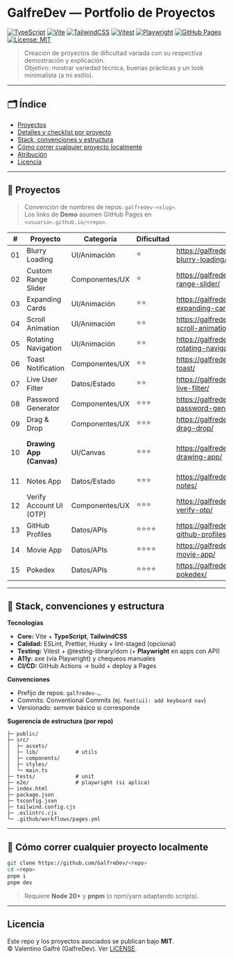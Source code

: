 # GalfreDev — Portfolio de Proyectos

[![TypeScript](https://img.shields.io/badge/TypeScript-5.x-3178C6?logo=typescript&logoColor=white)](https://www.typescriptlang.org/)
[![Vite](https://img.shields.io/badge/Vite-^5-646CFF?logo=vite&logoColor=white)](https://vitejs.dev/)
[![TailwindCSS](https://img.shields.io/badge/Tailwind-^3-06B6D4?logo=tailwindcss&logoColor=white)](https://tailwindcss.com/)
[![Vitest](https://img.shields.io/badge/Tests-Vitest-6E9F18?logo=vitest&logoColor=white)](https://vitest.dev/)
[![Playwright](https://img.shields.io/badge/E2E-Playwright-2EAD33?logo=microsoft-playwright&logoColor=white)](https://playwright.dev/)
[![GitHub Pages](https://img.shields.io/badge/Deploy-GitHub%20Pages-222?logo=github)](https://pages.github.com/)
[![License: MIT](https://img.shields.io/badge/License-MIT-yellow.svg)](#licencia)

> Creación de proyectos de dificultad variada con su respectiva demostración y explicación.  
> Objetivo: mostrar variedad técnica, buenas prácticas y un look minimalista (a mi estilo).

---

## 🗂️ Índice
- [Proyectos](#-proyectos)
- [Detalles y checklist por proyecto](#-detalles-y-checklist-por-proyecto)
- [Stack, convenciones y estructura](#-stack-convenciones-y-estructura)
- [Cómo correr cualquier proyecto localmente](#-cómo-correr-cualquier-proyecto-localmente)
- [Atribución](#-atribución)
- [Licencia](#licencia)

---

## 🚀 Proyectos

> Convención de nombres de repos: `galfredev-<slug>`.  
> Los links de **Demo** asumen GitHub Pages en `<usuario>.github.io/<repo>`.

| # | Proyecto | Categoría | Dificultad | Demo | Código | Highlights |
|---|---|---|---|---|---|---|
| 01 | Blurry Loading | UI/Animación | ⭐ | https://galfredev.github.io/galfredev-blurry-loading/ | https://github.com/GalfreDev/galfredev-blurry-loading | Timing/FPS, `prefers-reduced-motion` |
| 02 | Custom Range Slider | Componentes/UX | ⭐ | https://galfredev.github.io/galfredev-range-slider/ | https://github.com/GalfreDev/galfredev-range-slider | Estilo accesible de input nativo |
| 03 | Expanding Cards | UI/Animación | ⭐⭐ | https://galfredev.github.io/galfredev-expanding-cards/ | https://github.com/GalfreDev/galfredev-expanding-cards | Teclado/ARIA, dark mode, tests |
| 04 | Scroll Animation | UI/Animación | ⭐⭐ | https://galfredev.github.io/galfredev-scroll-animation/ | https://github.com/GalfreDev/galfredev-scroll-animation | IntersectionObserver, rendimiento |
| 05 | Rotating Navigation | UI/Animación | ⭐⭐ | https://galfredev.github.io/galfredev-rotating-navigation/ | https://github.com/GalfreDev/galfredev-rotating-navigation | Micro-interacciones, orden de foco |
| 06 | Toast Notification | Componentes/UX | ⭐⭐ | https://galfredev.github.io/galfredev-toast/ | https://github.com/GalfreDev/galfredev-toast | Colas, variantes, `aria-live` |
| 07 | Live User Filter | Datos/Estado | ⭐⭐ | https://galfredev.github.io/galfredev-live-filter/ | https://github.com/GalfreDev/galfredev-live-filter | Debounce, “no results” accesible |
| 08 | Password Generator | Componentes/UX | ⭐⭐⭐ | https://galfredev.github.io/galfredev-password-generator/ | https://github.com/GalfreDev/galfredev-password-generator | Entropía/medidor, copy seguro |
| 09 | Drag & Drop | Componentes/UX | ⭐⭐⭐ | https://galfredev.github.io/galfredev-drag-drop/ | https://github.com/GalfreDev/galfredev-drag-drop | DnD con teclado (roving tabindex) |
| 10 | **Drawing App (Canvas)** | UI/Canvas | ⭐⭐⭐ | https://galfredev.github.io/galfredev-drawing-app/ | https://github.com/GalfreDev/galfredev-drawing-app | **HTML Canvas**, presión/anchos, **undo/redo**, export PNG |
| 11 | Notes App | Datos/Estado | ⭐⭐⭐ | https://galfredev.github.io/galfredev-notes/ | https://github.com/GalfreDev/galfredev-notes | CRUD localStorage, export/import |
| 12 | Verify Account UI (OTP) | Componentes/UX | ⭐⭐⭐ | https://galfredev.github.io/galfredev-verify-otp/ | https://github.com/GalfreDev/galfredev-verify-otp | Auto-advance, paste múltiple, validación |
| 13 | GitHub Profiles | Datos/APIs | ⭐⭐⭐⭐ | https://galfredev.github.io/galfredev-github-profiles/ | https://github.com/GalfreDev/galfredev-github-profiles | Rate limiting, cache, skeletons |
| 14 | Movie App | Datos/APIs | ⭐⭐⭐⭐ | https://galfredev.github.io/galfredev-movie-app/ | https://github.com/GalfreDev/galfredev-movie-app | Paginación, estados, e2e |
| 15 | Pokedex | Datos/APIs | ⭐⭐⭐⭐ | https://galfredev.github.io/galfredev-pokedex/ | https://github.com/GalfreDev/galfredev-pokedex | PokeAPI, imágenes, cache/filters |

---

## 🧱 Stack, convenciones y estructura

**Tecnologías**
- **Core:** Vite + **TypeScript**, **TailwindCSS**
- **Calidad:** ESLint, Prettier, Husky + lint-staged (opcional)
- **Testing:** Vitest + @testing-library/dom (+ **Playwright** en apps con API)
- **A11y:** axe (vía Playwright) y chequeos manuales
- **CI/CD:** GitHub Actions → build + deploy a Pages

**Convenciones**
- Prefijo de repos: `galfredev-…`
- Commits: Conventional Commits (ej. `feat(ui): add keyboard nav`)
- Versionado: semver básico si corresponde

**Sugerencia de estructura (por repo)**
```
├─ public/
├─ src/
│  ├─ assets/
│  ├─ lib/            # utils
│  ├─ components/
│  ├─ styles/
│  └─ main.ts
├─ tests/             # unit
├─ e2e/               # playwright (si aplica)
├─ index.html
├─ package.json
├─ tsconfig.json
├─ tailwind.config.cjs
├─ .eslintrc.cjs
└─ .github/workflows/pages.yml
```

---

## 🧪 Cómo correr cualquier proyecto localmente

```bash
git clone https://github.com/GalfreDev/<repo>
cd <repo>
pnpm i
pnpm dev
```

> Requiere **Node 20+** y **pnpm** (o npm/yarn adaptando scripts).

---

## Licencia

Este repo y los proyectos asociados se publican bajo **MIT**.  
© Valentino Galfré (GalfreDev). Ver [LICENSE](./LICENSE).
